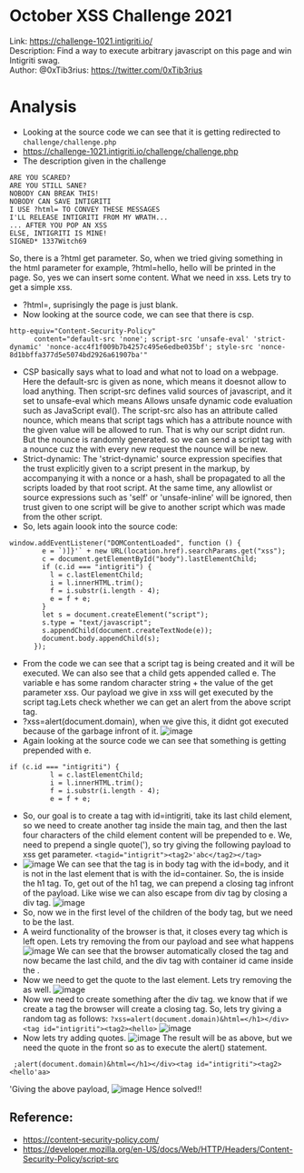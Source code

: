 # October XSS Challenge 2021

Link: https://challenge-1021.intigriti.io/ <br>
Description: Find a way to execute arbitrary javascript on this page and win Intigriti swag.<br>
Author: @0xTib3rius: https://twitter.com/0xTib3rius <br>

# Analysis
+ Looking at the source code we can see that it is getting redirected to `challenge/challenge.php`
+ https://challenge-1021.intigriti.io/challenge/challenge.php
+ The description given in the challenge
```
ARE YOU SCARED?
ARE YOU STILL SANE?
NOBODY CAN BREAK THIS!
NOBODY CAN SAVE INTIGRITI
I USE ?html= TO CONVEY THESE MESSAGES
I'LL RELEASE INTIGRITI FROM MY WRATH...
... AFTER YOU POP AN XSS
ELSE, INTIGRITI IS MINE!
SIGNED* 1337Witch69
```
So, there is a ?html get parameter. So, when we tried giving something in the html parameter for example, ?html=hello, hello will be printed in the page. So, yes we can insert some content. What we need in xss. Lets try to get a simple xss.
+ ?html=<script>alert(document.domain)</script>, suprisingly the page is just blank.
+ Now looking at the source code, we can see that there is csp.
```
http-equiv="Content-Security-Policy"
      content="default-src 'none'; script-src 'unsafe-eval' 'strict-dynamic' 'nonce-acc4f1f009b7b4257c495e6edbe035bf'; style-src 'nonce-8d1bbffa377d5e5074bd2926a61907ba'"
```
+ CSP basically says what to load and what not to load on a webpage. Here the default-src is given as none, which means it doesnot allow to load anything. Then script-src defines valid sources of javascript, and it set to unsafe-eval which means Allows unsafe dynamic code evaluation such as JavaScript eval(). The script-src also has an attribute called nounce, which means that script tags which has a attribute nounce with the given value will be allowed to run. That is why our script didnt run. But the nounce is randomly generated. so we can send a script tag with a nounce cuz the with every new request the nounce will be new.
+ Strict-dynamic: The 'strict-dynamic' source expression specifies that the trust explicitly given to a script present in the markup, by accompanying it with a nonce or a hash, shall be propagated to all the scripts loaded by that root script. At the same time, any allowlist or source expressions such as 'self' or 'unsafe-inline' will be ignored, then trust given to one script will be give to another script which was made from the other script.
+ So, lets again loook into the source code:
```
window.addEventListener("DOMContentLoaded", function () {
        e = `)]}'` + new URL(location.href).searchParams.get("xss");
        c = document.getElementById("body").lastElementChild;
        if (c.id === "intigriti") {
          l = c.lastElementChild;
          i = l.innerHTML.trim();
          f = i.substr(i.length - 4);
          e = f + e;
        }
        let s = document.createElement("script");
        s.type = "text/javascript";
        s.appendChild(document.createTextNode(e));
        document.body.appendChild(s);
      });
 ```
 + From the code we can see that a script tag is being created and it will be executed. We can also see that a child gets appended called e. The variable e has some random character string + the value of the get parameter xss. Our payload we give in xss will get executed by the script tag.Lets check whether we can get an alert from the above script tag.
 + ?xss=alert(document.domain), when we give this, it didnt got executed because of the garbage infront of it.
 ![image](https://github.com/Avanthikaanand/Intigriti-XSS-challenges/assets/80388135/24135b81-f23a-4428-888f-8108d36feddf)
+ Again looking at the source code we can see that something is getting prepended with e.
```
if (c.id === "intigriti") {
          l = c.lastElementChild;
          i = l.innerHTML.trim();
          f = i.substr(i.length - 4);
          e = f + e;
```
+ So, our goal is to create a tag with id=intigriti, take its last child element, so we need to create another tag inside the main tag, and then the last four characters of the child element content will be prepended to e. We, need to prepend a single quote('), so try giving the following payload to xss get parameter.
`<tagid="intigrit"><tag2>'abc</tag2></tag>`
+ ![image](https://github.com/Avanthikaanand/Intigriti-XSS-challenges/assets/80388135/79deca18-a84d-4fe0-8977-2e3c1b9fd55c)
We can see that the tag is in body tag with the id=body, and it is not in the last element that is with the id=container.
So, the <tag> is inside the h1 tag. To, get out of the h1 tag, we can prepend a closing tag infront of the payload. Like wise we can also escape from div tag by closing a div tag.
![image](https://github.com/Avanthikaanand/Intigriti-XSS-challenges/assets/80388135/8ad087b3-25dc-4591-a4e3-2691abd86c5d)
+ So, now we in the first level of the children of the body tag, but we need to be the last. 
+ A weird functionality of the browser is that, it closes every tag which is left open. Lets try removing the </tag> from our payload and see what happens
![image](https://github.com/Avanthikaanand/Intigriti-XSS-challenges/assets/80388135/1c4f73e6-f128-4adb-802e-c77566c46a96)
We can see that the browser automatically closed the tag and now <tag> became the last child, and the div tag with container id came inside the <tag>.
+ Now we need to get the quote to the last element. Lets try removing the </tag2> as well.
![image](https://github.com/Avanthikaanand/Intigriti-XSS-challenges/assets/80388135/e4844d71-2839-49cf-8423-f0726872399b)
+ Now we need to create something after the div tag. we know that if we create a tag the browser will create a closing tag.
 So, lets try giving a random tag as follows:
`?xss=alert(document.domain)&html=</h1></div><tag id="intigriti"><tag2><hello>`
![image](https://github.com/Avanthikaanand/Intigriti-XSS-challenges/assets/80388135/21799a5b-c9d5-4ca6-92ec-54be658ef893)
+ Now lets try adding quotes.
![image](https://github.com/Avanthikaanand/Intigriti-XSS-challenges/assets/80388135/832583ad-9713-4807-acda-9f375c880f09)
The result will be as above, but we need the quote in the front so as to execute the alert() statement.
``` 
 ;alert(document.domain)&html=</h1></div><tag id="intigriti"><tag2><hello'aa> 
```
 'Giving the above payload, 
![image](https://github.com/Avanthikaanand/Intigriti-XSS-challenges/assets/80388135/6481eec2-6d73-4dd9-b7b3-4094841ef930)
Hence solved!!
                                                                          
## Reference:
+ https://content-security-policy.com/
+ https://developer.mozilla.org/en-US/docs/Web/HTTP/Headers/Content-Security-Policy/script-src
                                                                         

